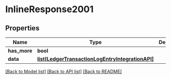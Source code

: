 # InlineResponse2001

## Properties
Name | Type | Description | Notes
------------ | ------------- | ------------- | -------------
**has_more** | **bool** |  | 
**data** | [**list[LedgerTransactionLogEntryIntegrationAPI]**](LedgerTransactionLogEntryIntegrationAPI.md) |  | 

[[Back to Model list]](../README.md#documentation-for-models) [[Back to API list]](../README.md#documentation-for-api-endpoints) [[Back to README]](../README.md)


